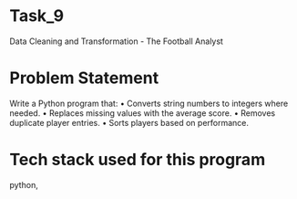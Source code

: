 # Task_9
Data Cleaning and Transformation - The Football Analyst

# Problem Statement

Write a Python program that:
• Converts string numbers to integers where needed.
• Replaces missing values with the average score.
• Removes duplicate player entries.
• Sorts players based on performance.

# Tech stack used for this program

python, 